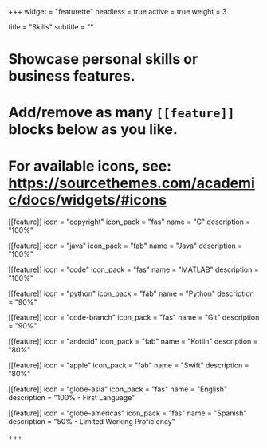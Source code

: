+++
widget = "featurette"
headless = true
active = true
weight = 3

title = "Skills"
subtitle = ""

# Showcase personal skills or business features.
# 
# Add/remove as many `[[feature]]` blocks below as you like.
# 
# For available icons, see: https://sourcethemes.com/academic/docs/widgets/#icons

[[feature]]
    icon = "copyright"
    icon_pack = "fas"
    name = "C"
    description = "100%"

[[feature]]
    icon = "java"
    icon_pack = "fab"
    name = "Java"
    description = "100%"

[[feature]]
    icon = "code"
    icon_pack = "fas"
    name = "MATLAB"
    description = "100%"

[[feature]]
    icon = "python"
    icon_pack = "fab"
    name = "Python"
    description = "90%"

[[feature]]
    icon = "code-branch"
    icon_pack = "fas"
    name = "Git"
    description = "90%"

[[feature]]
    icon = "android"
    icon_pack = "fab"
    name = "Kotlin"
    description = "80%"

[[feature]]
    icon = "apple"
    icon_pack = "fab"
    name = "Swift"
    description = "80%"

[[feature]]
    icon = "globe-asia"
    icon_pack = "fas"
    name = "English"
    description = "100% - First Language"

[[feature]]
    icon = "globe-americas"
    icon_pack = "fas"
    name = "Spanish"
    description = "50% - Limited Working Proficiency"

+++
